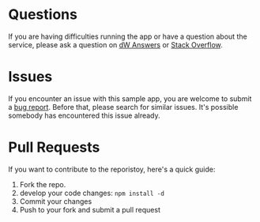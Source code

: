 # Questions

If you are having difficulties running the app or have a question about the service, please ask a question on [dW Answers](https://developer.ibm.com/answers/questions/ask/?topics=watson) or [Stack Overflow](http://stackoverflow.com/questions/ask?tags=ibm-watson).

# Issues

If you encounter an issue with this sample app, you are welcome to submit a [bug report](https://github.com/watson-developer-cloud/concept-insights-nodejs/issues). Before that, please search for similar issues. It's possible somebody has encountered this issue already.

# Pull Requests

If you want to contribute to the reporistoy, here's a quick guide:

1. Fork the repo.
1. develop your code changes: `npm install -d`
1. Commit your changes
1. Push to your fork and submit a pull request
